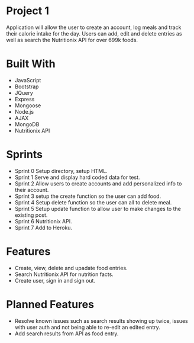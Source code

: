 # Project 1

Application will allow the user to create an account, log meals and track their calorie intake for the day. Users can add, edit and delete entries as well as search the Nutritionix API for over 699k foods. 


# Built With

- JavaScript
- Bootstrap
- JQuery 
- Express
- Mongoose
- Node.js
- AJAX 
- MongoDB 
- Nutritionix API

# Sprints 
- Sprint 0
Setup directory, setup HTML. 
- Sprint 1
Serve and display hard coded data for test.
- Sprint 2
Allow users to create accounts and add personalized info to their account.
- Sprint 3
setup the create function so the user can add food.
- Sprint 4
Setup delete function so the user can all to delete meal.
- Sprint 5
Setup update function to allow user to make changes to the existing post.
- Sprint 6
Nutritionix API. 
- Sprint 7
Add to Heroku. 

# Features
- Create, view, delete and upadate food entries. 
- Search Nutritionix API for nutrition facts. 
- Create user, sign in and sign out. 


# Planned Features 
- Resolve known issues such as search results showing up twice, issues with user auth and not being able to re-edit an edited entry. 
- Add search results from API as food entry. 

